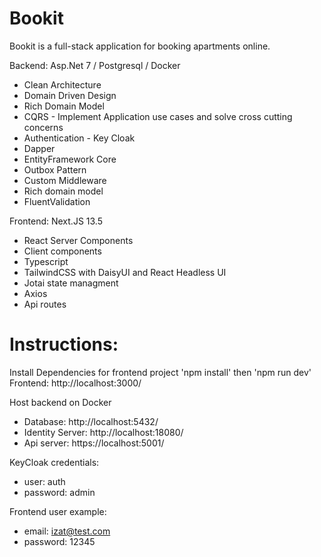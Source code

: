 # Bookit

Bookit is a full-stack application for booking apartments online.

Backend: Asp.Net 7 / Postgresql / Docker
* Clean Architecture
* Domain Driven Design
* Rich Domain Model
* CQRS - Implement Application use cases and solve cross cutting concerns
* Authentication - Key Cloak
* Dapper
* EntityFramework Core
* Outbox Pattern
* Custom Middleware
* Rich domain model
* FluentValidation

Frontend: Next.JS 13.5
* React Server Components
* Client components
* Typescript
* TailwindCSS with DaisyUI and React Headless UI
* Jotai state managment
* Axios
* Api routes 

# Instructions:

Install Dependencies for frontend project 'npm install' then 'npm run dev'
Frontend: http://localhost:3000/

Host backend on Docker
* Database: http://localhost:5432/
* Identity Server: http://localhost:18080/
* Api server: https://localhost:5001/

KeyCloak credentials:
* user: auth
* password: admin

Frontend user example:
* email: izat@test.com
* password: 12345





